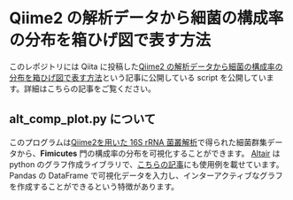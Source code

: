 # Qiime2 の解析データから細菌の構成率の分布を箱ひげ図で表す方法

このレポジトリには Qiita に投稿した[Qiime2 の解析データから細菌の構成率の分布を箱ひげ図で表す方法](https://qiita.com/keisuke-ota/items/cfd5d0cf835b99d24edd)という記事に公開している script を公開しています。詳細はこちらの記事をご覧ください。

## alt_comp_plot.py について

このプログラムは[Qiime2を用いた 16S rRNA 菌叢解析](https://qiita.com/keisuke-ota/items/6399b2f2f7459cd9e418)で得られた細菌群集データから、**Fimicutes** 門の構成率の分布を可視化することができます。
[Altair](https://altair-viz.github.io/index.html) は python のグラフ作成ライブラリで、[こちらの記事](https://qiita.com/keisuke-ota/items/80d64153c499c8cc4774)にも使用例を載せています。Pandas の DataFrame で可視化データを入力し、インターアクティブなグラフを作成することができるという特徴があります。
